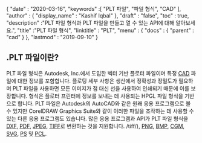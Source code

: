 {
  "date" : "2020-03-16",
  "keywords" :[ "PLT 파일", "파일 형식", "CAD" ],
  "author" : {
    "display_name" : "Kashif Iqbal"
},
  "draft" : "false",
  "toc" : true,
  "description" :"PLT 파일 형식과 PLT 파일을 만들고 열 수 있는 API에 대해 알아보세요.",
  "title" :"PLT 파일 형식",
  "linktitle" : "PLT",
  "menu" : {
    "docs" : {
      "parent" : "cad"
}
},
  "lastmod" : "2019-09-10"
}

## .PLT 파일이란?

PLT 파일 형식은 Autodesk, Inc.에서 도입한 벡터 기반 플로터 파일이며 특정 [CAD](/ko/cad/) 파일에 대한 정보를 포함합니다. 플로팅 세부 사항은 생산에서 정확성과 정밀도가 필요하며 PLT 파일을 사용하면 모든 이미지가 점 대신 선을 사용하여 인쇄되기 때문에 이를 보장합니다. 형식은 플로터 프린터에 정보를 보내는 데 사용되는 HPGL 파일 형식을 기반으로 합니다. PLT 파일은 Autodesk의 AutoCAD와 같은 원래 응용 프로그램으로 볼 수 있지만 CorelDRAW Graphics Suite와 같이 이러한 파일을 조작하는 데 사용할 수 있는 다른 응용 프로그램도 있습니다. 많은 응용 프로그램과 API가 PLT 파일 형식을 [DXF](/ko/cad/dxf/), [PDF](/ko/pdf/), [JPEG](/ko/image/jpeg/), [TIFF](/ko/image)로 변환하는 것을 지원합니다. /tiff/), [PNG](/ko/image/png/), [BMP](/ko/image/bmp/), [CGM](/ko/page-description-language/cgm/), [SVG](/ko/page-description-language/svg/), [PS](/ko/page-description-language/ps/) 및 [PCL](/ko/page-description-language/pcl/).

